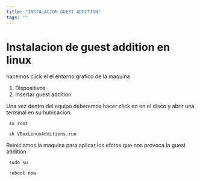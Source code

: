 ```yaml
---
title: "INSTALACION GUEST ADDITION"
tags: ""
---
```


# Instalacion de guest addition en linux

hacemos click el el entorno grafico de la maquina 

1. Dispositivos
2. Insertar guest addition 

Una vez dentro del equipo deberemos hacer click en en el disco y abrir una terminal en su hubicacion.

```shell
 su root

```
```shell
 sh VBoxLinuxAdditions.run

```
Reiniciamos la maquina para aplicar los efctos que nos provoca la guest addition
```shell
 sudo su

```
```shell
 reboot now

```
